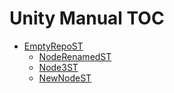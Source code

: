 Unity Manual TOC
================

 - [EmptyRepoST]()
	 - [NodeRenamedST](NodeToUpadateST.md)
	 - [Node3ST](Node3ST.md)
	 - [NewNodeST](NewNodeST.md)

